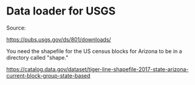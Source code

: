 # Data loader for USGS

Source:

https://pubs.usgs.gov/ds/801/downloads/

You need the shapefile for the US census blocks for Arizona to be in a directory called "shape."

https://catalog.data.gov/dataset/tiger-line-shapefile-2017-state-arizona-current-block-group-state-based
